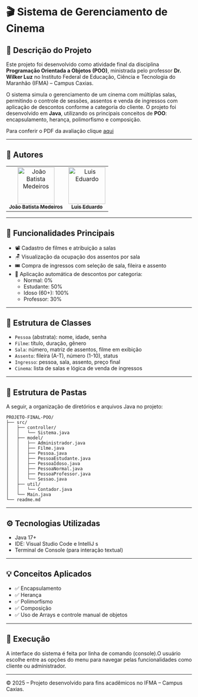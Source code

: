 # 🎬 Sistema de Gerenciamento de Cinema

## 📌 Descrição do Projeto

Este projeto foi desenvolvido como atividade final da disciplina **Programação Orientada a Objetos (POO)**, ministrada pelo professor **Dr. Wilker Luz** no Instituto Federal de Educação, Ciência e Tecnologia do Maranhão (IFMA) – Campus Caxias.

O sistema simula o gerenciamento de um cinema com múltiplas salas, permitindo o controle de sessões, assentos e venda de ingressos com aplicação de descontos conforme a categoria do cliente. O projeto foi desenvolvido em **Java**, utilizando os principais conceitos de **POO**: encapsulamento, herança, polimorfismo e composição.

Para conferir o PDF da avaliação clique [aqui](src/Desafio/avaliacao.pdf)


---

## 👥 Autores

<table>
  <tr>
    <td align="center">
      <a href="https://github.com/joaobatistamedeiroscf">
        <img src="https://github.com/joaobatistamedeiroscf.png" width="100px;" alt="João Batista Medeiros"/><br />
        <sub><b>João Batista Medeiros</b></sub>
      </a>
    </td>
    <td align="center">
      <a href="https://github.com/LuisEduardoS23">
        <img src="https://github.com/LuisEduardoS23.png" width="100px;" alt="Luis Eduardo"/><br />
        <sub><b>Luis Eduardo</b></sub>
      </a>
    </td>
  </tr>
</table>

---

## 🎯 Funcionalidades Principais

- 📽️ Cadastro de filmes e atribuição a salas  
- 🪑 Visualização da ocupação dos assentos por sala  
- 🎟️ Compra de ingressos com seleção de sala, fileira e assento  
- 💸 Aplicação automática de descontos por categoria:
  - Normal: 0%
  - Estudante: 50%
  - Idoso (60+): 100%
  - Professor: 30%

---

## 🧱 Estrutura de Classes

- `Pessoa` (abstrata): nome, idade, senha  
- `Filme`: título, duração, gênero  
- `Sala`: número, matriz de assentos, filme em exibição  
- `Assento`: fileira (A-T), número (1-10), status  
- `Ingresso`: pessoa, sala, assento, preço final  
- `Cinema`: lista de salas e lógica de venda de ingressos  

---

## 📂 Estrutura de Pastas

A seguir, a organização de diretórios e arquivos Java no projeto:

```
PROJETO-FINAL-POO/
├── src/
│   ├── controller/
│   │   └── Sistema.java
│   ├── model/
│   │   ├── Administrador.java
│   │   ├── Filme.java
│   │   ├── Pessoa.java
│   │   ├── PessoaEstudante.java
│   │   ├── PessoaIdoso.java
│   │   ├── PessoaNormal.java
│   │   ├── PessoaProfessor.java
│   │   └── Sessao.java
│   ├── util/
│   │   └── Contador.java
│   └── Main.java
└── readme.md

```

---

## ⚙️ Tecnologias Utilizadas

- Java 17+  
- IDE: Visual Studio Code e IntelliJ  s
- Terminal de Console (para interação textual)  

---

## 💡 Conceitos Aplicados

- ✅ Encapsulamento  
- ✅ Herança  
- ✅ Polimorfismo  
- ✅ Composição  
- ✅ Uso de Arrays e controle manual de objetos  

---

## 📸 Execução

A interface do sistema é feita por linha de comando (console).O usuário escolhe entre as opções do menu para navegar pelas funcionalidades como cliente ou administrador.

---

© 2025 – Projeto desenvolvido para fins acadêmicos no IFMA – Campus Caxias.
